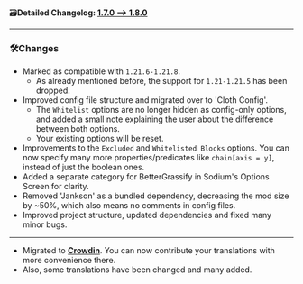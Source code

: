 🗃️**Detailed Changelog: [1.7.0 --> 1.8.0](https://github.com/UltimatChamp/BetterGrassify/compare/1.7.0%2bfabric.1.21.6...1.8.0%2bfabric.1.21.8)**

---

### 🛠️Changes

- Marked as compatible with `1.21.6-1.21.8`.
  - As already mentioned before, the support for `1.21-1.21.5` has been dropped.
- Improved config file structure and migrated over to 'Cloth Config'.
  - The `Whitelist` options are no longer hidden as config-only options, and added a small note explaining the user about the difference between both options.
  - Your existing options will be reset.
- Improvements to the `Excluded` and `Whitelisted Blocks` options. You can now specify many more properties/predicates like `chain[axis = y]`, instead of just the boolean ones.
- Added a separate category for BetterGrassify in Sodium's Options Screen for clarity.
- Removed 'Jankson' as a bundled dependency, decreasing the mod size by ~50%, which also means no comments in config files.
- Improved project structure, updated dependencies and fixed many minor bugs.

---

- Migrated to [**Crowdin**](https://crowdin.com/project/bettergrassify). You can now contribute your translations with more convenience there.
- Also, some translations have been changed and many added.

